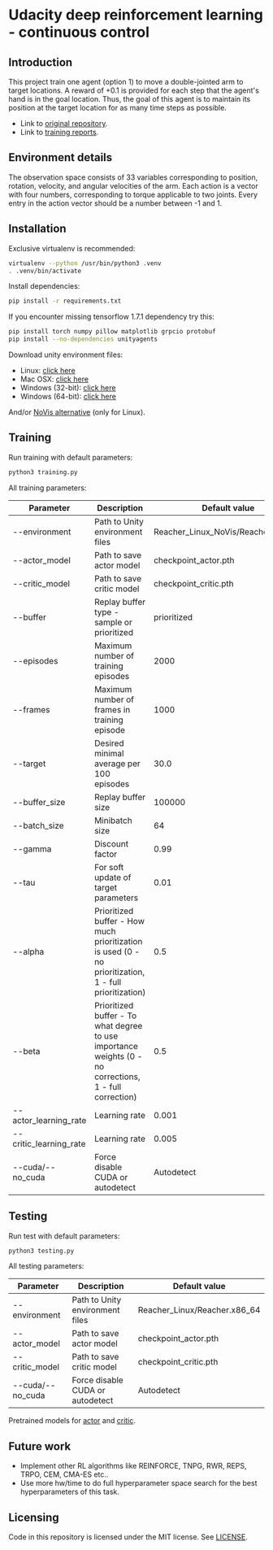 # Udacity deep reinforcement learning - continuous control

## Introduction

This project train one agent (option 1) to move a double-jointed arm to target locations.
A reward of +0.1 is provided for each step that the agent's hand is in the goal location.
Thus, the goal of this agent is to maintain its position at the target location for as many time steps as possible.

* Link to [original repository](https://github.com/udacity/deep-reinforcement-learning/tree/master/p2_continuous-control).
* Link to [training reports](Report.md).

## Environment details

The observation space consists of 33 variables corresponding to position, rotation, velocity, and angular velocities of the arm. Each action is a vector with four numbers, corresponding to torque applicable to two joints. Every entry in the action vector should be a number between -1 and 1.

## Installation

Exclusive virtualenv is recommended:

```bash
virtualenv --python /usr/bin/python3 .venv
. .venv/bin/activate
``` 

Install dependencies:
```bash
pip install -r requirements.txt
```

If you encounter missing tensorflow 1.7.1 dependency try this:
```bash
pip install torch numpy pillow matplotlib grpcio protobuf
pip install --no-dependencies unityagents
```

Download unity environment files:

- Linux: [click here](https://s3-us-west-1.amazonaws.com/udacity-drlnd/P2/Reacher/one_agent/Reacher_Linux.zip)
- Mac OSX: [click here](https://s3-us-west-1.amazonaws.com/udacity-drlnd/P2/Reacher/one_agent/Reacher.app.zip)
- Windows (32-bit): [click here](https://s3-us-west-1.amazonaws.com/udacity-drlnd/P2/Reacher/one_agent/Reacher_Windows_x86.zip)
- Windows (64-bit): [click here](https://s3-us-west-1.amazonaws.com/udacity-drlnd/P2/Reacher/one_agent/Reacher_Windows_x86_64.zip)

And/or [NoVis alternative](https://s3-us-west-1.amazonaws.com/udacity-drlnd/P2/Reacher/one_agent/Reacher_Linux_NoVis.zip) (only for Linux).

## Training

Run training with default parameters:

```bash
python3 training.py
```

All training parameters:

|Parameter|Description|Default value|
|---|---|---|
|--environment|Path to Unity environment files|Reacher_Linux_NoVis/Reacher.x86_64|
|--actor_model|Path to save actor model|checkpoint_actor.pth|
|--critic_model|Path to save critic model|checkpoint_critic.pth|
|--buffer|Replay buffer type - sample or prioritized|prioritized|
|--episodes|Maximum number of training episodes|2000|
|--frames|Maximum number of frames in training episode|1000|
|--target|Desired minimal average per 100 episodes|30.0|
|--buffer_size|Replay buffer size|100000|
|--batch_size|Minibatch size|64|
|--gamma|Discount factor|0.99|
|--tau|For soft update of target parameters|0.01|
|--alpha|Prioritized buffer - How much prioritization is used (0 - no prioritization, 1 - full prioritization)|0.5|
|--beta|Prioritized buffer - To what degree to use importance weights (0 - no corrections, 1 - full correction)|0.5|
|--actor_learning_rate|Learning rate|0.001|
|--critic_learning_rate|Learning rate|0.005|
|--cuda/--no_cuda|Force disable CUDA or autodetect|Autodetect|

## Testing

Run test with default parameters:

```bash
python3 testing.py
```

All testing parameters:

|Parameter|Description|Default value|
|---|---|---|
|--environment|Path to Unity environment files|Reacher_Linux/Reacher.x86_64|
|--actor_model|Path to save actor model|checkpoint_actor.pth|
|--critic_model|Path to save critic model|checkpoint_critic.pth|
|--cuda/--no_cuda|Force disable CUDA or autodetect|Autodetect|

Pretrained models for [actor](models/checkpoint_actor.pth) and [critic](models/checkpoint_critic.pth). 

## Future work

- Implement other RL algorithms like REINFORCE, TNPG, RWR, REPS, TRPO, CEM, CMA-ES etc..
- Use more hw/time to do full hyperparameter space search for the best hyperparameters of this task.

## Licensing

Code in this repository is licensed under the MIT license. See [LICENSE](LICENSE).
